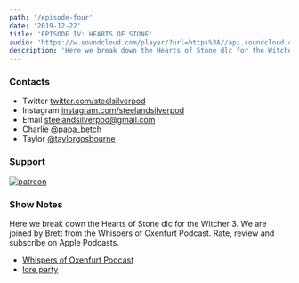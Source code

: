 ```yaml
---
path: '/episode-four'
date: '2019-12-22'
title: 'EPISODE IV: HEARTS OF STONE'
audio: 'https://w.soundcloud.com/player/?url=https%3A//api.soundcloud.com/tracks/732190285&color=%23008080&inverse=true&auto_play=false&show_user=true'
description: 'Here we break down the Hearts of Stone dlc for the Witcher 3.  We are joined by Brett from the Whispers of Oxenfurt Podcast. Rate, review and subscribe on Apple Podcasts.'
---
```


### Contacts

- <span>Twitter</span> <a href="https://twitter.com/steelsilverpod">twitter.com/steelsilverpod</a>
- <span>Instagram</span> <a href="https://www.instagram.com/steelandsilverpod/">instagram.com/steelandsilverpod</a>
- <span>Email</span> <a href="mailto:steelandsilverpod@gmail.com">steelandsilverpod@gmail.com</a>
- <span>Charlie</span> <a href="https://www.instagram.com/papa_betch/">@papa_betch</a>
- <span>Taylor</span> <a href="https://twitter.com/taylorgosbourne">@taylorgosbourne</a>

### Support

[![patreon](https://raw.githubusercontent.com/taylorosbourne/steelandsilverpod.fm/master/src/images/patreon.png)](https://patreon.com/steelandsilverpod "Our Patreon")

### Show Notes

Here we break down the Hearts of Stone dlc for the Witcher 3.  We are joined by Brett from the Whispers of Oxenfurt Podcast. Rate, review and subscribe on Apple Podcasts.

- <a href="https://podcasts.apple.com/us/podcast/whispers-of-oxenfurt-a-witcher-podcast/id1428052692" alt="whispers-of-oxenfurt-pod">Whispers of Oxenfurt Podcast</a>
- <a href="https://loreparty.com/" alt="ore=party-pod">lore party</a>